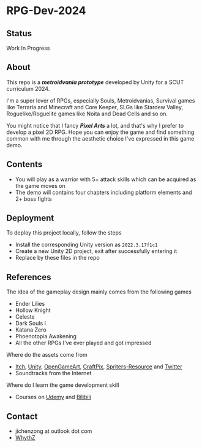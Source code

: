 # RPG-Dev-2024
## Status
Work In Progress
## About
This repo is a ***metroidvania prototype*** developed by Unity for a SCUT curriculum 2024.

I'm a super lover of RPGs, especially Souls, Metroidvanias, Survival games like Terraria and Minecraft and Core Keeper, SLGs like Stardew Valley, Roguelike/Roguelite games like Noita and Dead Cells and so on.

You might notice that I fancy ***Pixel Arts*** a lot, and that's why I prefer to develop a pixel 2D RPG. Hope you can enjoy the game and find something common with me through the aesthetic choice I've expressed in this game demo. 
## Contents
- You will play as a warrior with 5+ attack skills which can be acquired as the game moves on
- The demo will contains four chapters including platform elements and 2+ boss fights
## Deployment
To deploy this project locally, follow the steps
- Install the corresponding Unity version as `2022.3.17f1c1`
- Create a new Unity 2D project, exit after successfully entering it
- Replace by these files in the repo
## References
The idea of the gameplay design mainly comes from the following games
- Ender Lilies
- Hollow Knight
- Celeste
- Dark Souls I
- Katana Zero
- Phoenotopia Awakening
- All the other RPGs I've ever played and got impressed

Where do the assets come from
- [Itch](https://itch.io/), [Unity](https://assetstore.unity.com/zh-CN), [OpenGameArt](https://opengameart.org/), [CraftPix](https://craftpix.net/), [Spriters-Resource](https://www.spriters-resource.com/) and [Twitter](https://x.com)
- Soundtracks from the Internet

Where do I learn the game development skill
- Courses on [Udemy](https://www.udemy.com/course/2d-rpg-alexdev/) and [Bilibili](https://www.bilibili.com/)
## Contact
- jichenzong at outlook dot com
- [WhythZ](https://space.bilibili.com/25804487?spm_id_from=333.1007.0.0)
